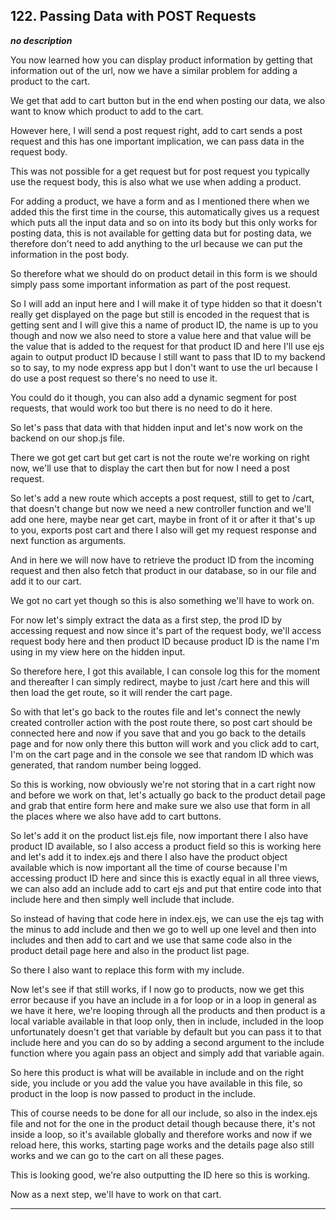 ## 122. Passing Data with POST Requests

<strong><em>no description</em></strong>

You now learned how you can display product information by getting that
information out of the url, now we have a similar problem for adding a product
to the cart. 

We get that add to cart button but in the end when posting our data, we also
want to know which product to add to the cart. 

However here, I will send a post request right, add to cart sends a post request
and this has one important implication, we can pass data in the request body. 

This was not possible for a get request but for post request you typically use
the request body, this is also what we use when adding a product. 

For adding a product, we have a form and as I mentioned there when we added this
the first time in the course, this automatically gives us a request which puts
all the input data and so on into its body but this only works for posting data,
this is not available for getting data but for posting data, we therefore don't
need to add anything to the url because we can put the information in the post
body. 

So therefore what we should do on product detail in this form is we should
simply pass some important information as part of the post request. 

So I will add an input here and I will make it of type hidden so that it doesn't
really get displayed on the page but still is encoded in the request that is
getting sent and I will give this a name of product ID, the name is up to you
though and now we also need to store a value here and that value will be the
value that is added to the request for that product ID and here I'll use ejs
again to output product ID because I still want to pass that ID to my backend so
to say, to my node express app but I don't want to use the url because I do use
a post request so there's no need to use it. 

You could do it though, you can also add a dynamic segment for post requests,
that would work too but there is no need to do it here. 

So let's pass that data with that hidden input and let's now work on the backend
on our shop.js file. 

There we got get cart but get cart is not the route we're working on right now,
we'll use that to display the cart then but for now I need a post request. 

So let's add a new route which accepts a post request, still to get to /cart,
that doesn't change but now we need a new controller function and we'll add one
here, maybe near get cart, maybe in front of it or after it that's up to you,
exports post cart and there I also will get my request response and next
function as arguments. 

And in here we will now have to retrieve the product ID from the incoming
request and then also fetch that product in our database, so in our file and add
it to our cart. 

We got no cart yet though so this is also something we'll have to work on. 

For now let's simply extract the data as a first step, the prod ID by accessing
request and now since it's part of the request body, we'll access request body
here and then product ID because product ID is the name I'm using in my view
here on the hidden input. 

So therefore here, I got this available, I can console log this for the moment
and thereafter I can simply redirect, maybe to just /cart here and this will
then load the get route, so it will render the cart page. 

So with that let's go back to the routes file and let's connect the newly
created controller action with the post route there, so post cart should be
connected here and now if you save that and you go back to the details page and
for now only there this button will work and you click add to cart, I'm on the
cart page and in the console we see that random ID which was generated, that
random number being logged. 

So this is working, now obviously we're not storing that in a cart right now and
before we work on that, let's actually go back to the product detail page and
grab that entire form here and make sure we also use that form in all the places
where we also have add to cart buttons. 

So let's add it on the product list.ejs file, now important there I also have
product ID available, so I also access a product field so this is working here
and let's add it to index.ejs and there I also have the product object available
which is now important all the time of course because I'm accessing product ID
here and since this is exactly equal in all three views, we can also add an
include add to cart ejs and put that entire code into that include here and then
simply well include that include. 

So instead of having that code here in index.ejs, we can use the ejs tag with
the minus to add include and then we go to well up one level and then into
includes and then add to cart and we use that same code also in the product
detail page here and also in the product list page. 

So there I also want to replace this form with my include. 

Now let's see if that still works, if I now go to products, now we get this
error because if you have an include in a for loop or in a loop in general as we
have it here, we're looping through all the products and then product is a local
variable available in that loop only, then in include, included in the loop
unfortunately doesn't get that variable by default but you can pass it to that
include here and you can do so by adding a second argument to the include
function where you again pass an object and simply add that variable again. 

So here this product is what will be available in include and on the right side,
you include or you add the value you have available in this file, so product in
the loop is now passed to product in the include. 

This of course needs to be done for all our include, so also in the index.ejs
file and not for the  one in the product detail though because there, it's not
inside a loop, so it's available globally and therefore works and now if we
reload here, this works, starting page works and the details page also still
works and we can go to the cart on all these pages. 

This is looking good, we're also outputting the ID here so this is working. 

Now as a next step, we'll have to work on that cart. 

---